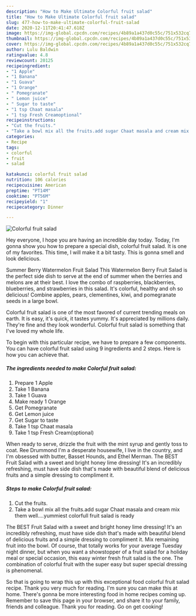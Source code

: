 ```yaml
---
description: "How to Make Ultimate Colorful fruit salad"
title: "How to Make Ultimate Colorful fruit salad"
slug: 477-how-to-make-ultimate-colorful-fruit-salad
date: 2020-12-11T20:41:47.618Z
image: https://img-global.cpcdn.com/recipes/4b89a1a437d0c55c/751x532cq70/colorful-fruit-salad-recipe-main-photo.jpg
thumbnail: https://img-global.cpcdn.com/recipes/4b89a1a437d0c55c/751x532cq70/colorful-fruit-salad-recipe-main-photo.jpg
cover: https://img-global.cpcdn.com/recipes/4b89a1a437d0c55c/751x532cq70/colorful-fruit-salad-recipe-main-photo.jpg
author: Lulu Baldwin
ratingvalue: 4.8
reviewcount: 20125
recipeingredient:
- "1 Apple"
- "1 Banana"
- "1 Guava"
- "1 Orange"
- " Pomegranate"
- " Lemon juice"
- " Sugar to taste"
- "1 tsp Chaat masala"
- "1 tsp Fresh Creamoptional"
recipeinstructions:
- "Cut the fruits."
- "Take a bowl mix all the fruits.add sugar Chaat masala and cream mix them well....yummiest colorfull fruit salad is ready"
categories:
- Recipe
tags:
- colorful
- fruit
- salad

katakunci: colorful fruit salad 
nutrition: 106 calories
recipecuisine: American
preptime: "PT14M"
cooktime: "PT56M"
recipeyield: "1"
recipecategory: Dinner

---
```



![Colorful fruit salad](https://img-global.cpcdn.com/recipes/4b89a1a437d0c55c/751x532cq70/colorful-fruit-salad-recipe-main-photo.jpg)

Hey everyone, I hope you are having an incredible day today. Today, I'm gonna show you how to prepare a special dish, colorful fruit salad. It is one of my favorites. This time, I will make it a bit tasty. This is gonna smell and look delicious.

Summer Berry Watermelon Fruit Salad This Watermelon Berry Fruit Salad is the perfect side dish to serve at the end of summer when the berries and melons are at their best. I love the combo of raspberries, blackberries, blueberries, and strawberries in this salad. It&#39;s colorful, healthy and oh so delicious! Combine apples, pears, clementines, kiwi, and pomegranate seeds in a large bowl.

Colorful fruit salad is one of the most favored of current trending meals on earth. It is easy, it's quick, it tastes yummy. It's appreciated by millions daily. They're fine and they look wonderful. Colorful fruit salad is something that I've loved my whole life.


To begin with this particular recipe, we have to prepare a few components. You can have colorful fruit salad using 9 ingredients and 2 steps. Here is how you can achieve that.

<!--inarticleads1-->

##### The ingredients needed to make Colorful fruit salad:

1. Prepare 1 Apple
1. Take 1 Banana
1. Take 1 Guava
1. Make ready 1 Orange
1. Get  Pomegranate
1. Get  Lemon juice
1. Get  Sugar to taste
1. Take 1 tsp Chaat masala
1. Take 1 tsp Fresh Cream(optional)


When ready to serve, drizzle the fruit with the mint syrup and gently toss to coat. Ree Drummond I&#39;m a desperate housewife, I live in the country, and I&#39;m obsessed with butter, Basset Hounds, and Ethel Merman. The BEST Fruit Salad with a sweet and bright honey lime dressing! It&#39;s an incredibly refreshing, must have side dish that&#39;s made with beautiful blend of delicious fruits and a simple dressing to compliment it. 

<!--inarticleads2-->

##### Steps to make Colorful fruit salad:

1. Cut the fruits.
1. Take a bowl mix all the fruits.add sugar Chaat masala and cream mix them well....yummiest colorfull fruit salad is ready


The BEST Fruit Salad with a sweet and bright honey lime dressing! It&#39;s an incredibly refreshing, must have side dish that&#39;s made with beautiful blend of delicious fruits and a simple dressing to compliment it. Mix remaining fruit into the bowl. Of course, that totally works for your average Tuesday night dinner, but when you want a showstopper of a fruit salad for a holiday meal or special occasion, this easy winter fresh fruit salad is the one. The combination of colorful fruit with the super easy but super special dressing is phenomenal. 

So that is going to wrap this up with this exceptional food colorful fruit salad recipe. Thank you very much for reading. I'm sure you can make this at home. There's gonna be more interesting food in home recipes coming up. Remember to save this page in your browser, and share it to your family, friends and colleague. Thank you for reading. Go on get cooking!
